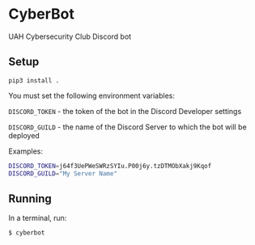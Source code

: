 CyberBot
========

UAH Cybersecurity Club Discord bot

Setup
-----

`pip3 install .`

You must set the following environment variables:

`DISCORD_TOKEN` - the token of the bot in the Discord Developer settings

`DISCORD_GUILD` - the name of the Discord Server to which the bot will be deployed

Examples:

```bash
DISCORD_TOKEN=j64f3UePWeSWRzSYIu.P00j6y.tzDTMObXakj9Kqof
DISCORD_GUILD="My Server Name"
```

Running
-------

In a terminal, run:

`$ cyberbot`
